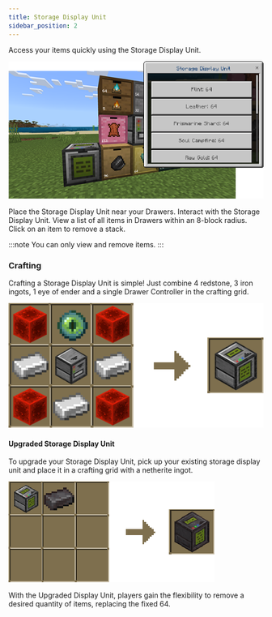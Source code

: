 ```yaml
---
title: Storage Display Unit
sidebar_position: 2
---
```


Access your items quickly using the Storage Display Unit.

![Storage Display Unit](../_assets/images/storage-display-unit.png)

Place the Storage Display Unit near your Drawers.
Interact with the Storage Display Unit.
View a list of all items in Drawers within an 8-block radius.
Click on an item to remove a stack.

:::note
You can only view and remove items.
:::

### Crafting

Crafting a Storage Display Unit is simple! Just combine 4 redstone, 3 iron ingots, 1 eye of ender and a single Drawer Controller in the crafting grid.

![Storage Display Unit Crafting](../_assets/images/storage-display-unit-crafting.png)

#### Upgraded Storage Display Unit

To upgrade your Storage Display Unit, pick up your existing storage display unit and place it in a crafting grid with a netherite ingot.

![Upgraded Storage Display Unit](../_assets/images/upgraded-sdu.png)

With the Upgraded Display Unit, players gain the flexibility to remove a desired quantity of items, replacing the fixed 64.

